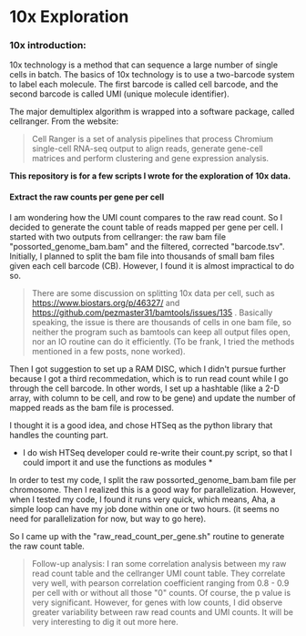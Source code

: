 # 10x Exploration

### 10x introduction:
10x technology is a method that can sequence a large number of single cells in batch.
The basics of 10x technology is to use a two-barcode system to label each molecule. 
The first barcode is called cell barcode, and the second barcode is called UMI (unique molecule identifier).

The major demultiplex algorithm is wrapped into a software package, called cellranger.
From the website:
> Cell Ranger is a set of analysis pipelines that process Chromium single-cell RNA-seq output to align reads, 
> generate gene-cell matrices and perform clustering and gene expression analysis.

**This repository is for a few scripts I wrote for the exploration of 10x data.**

#### Extract the raw counts per gene per cell
I am wondering how the UMI count compares to the raw read count. 
So I decided to generate the count table of reads mapped per gene per cell.
I started with two outputs from cellranger: the raw bam file "possorted_genome_bam.bam" and the filtered, corrected "barcode.tsv".
Initially, I planned to split the bam file into thousands of small bam files given each cell barcode (CB). 
However, I found it is almost impractical to do so.

> There are some discussion on splitting 10x data per cell, such as https://www.biostars.org/p/46327/ and
> https://github.com/pezmaster31/bamtools/issues/135 . Basically speaking, the issue is there are thousands of cells in one bam 
> file, so neither the program such as bamtools can keep all output files open, nor an IO routine can do it efficiently.
> (To be frank, I tried the methods mentioned in a few posts, none worked).

Then I got suggestion to set up a RAM DISC, which I didn't pursue further because I got a third recommedation,
which is to run read count while I go through the cell barcode. In other words, I set up a hashtable (like a 2-D
array, with column to be cell, and row to be gene) and update the number of mapped reads as the bam file is processed. 

I thought it is a good idea, and chose HTSeq as the python library that handles the counting part.
* I do wish HTSeq developer could re-write their count.py script, so that I could import it and use the functions as modules *

In order to test my code, I split the raw possorted_genome_bam.bam file per chromosome. Then I realized this is a good 
way for parallelization. However, when I tested my code, I found it runs very quick, which means, Aha, a simple loop can have 
my job done within one or two hours. (it seems no need for parallelization for now, but way to go here).

So I came up with the "raw_read_count_per_gene.sh" routine to generate the raw count table.

> Follow-up analysis:
> I ran some correlation analysis between my raw read count table and the cellranger UMI count table.
> They correlate very well, with pearson correlation coefficient ranging from 0.8 - 0.9 per cell with or without all those "0" counts.
> Of course, the p value is very significant. However, for genes with low counts, I did observe greater variability between 
raw read counts and UMI counts.  It will be very interesting to dig it out more here.
